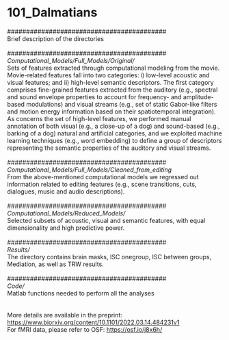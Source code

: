 # 101_Dalmatians

##########################################<br>
Brief description of the directories<br>
<br>
##########################################<br>
<i>Computational_Models/Full_Models/Original/</i><br>
Sets of features extracted through computational modeling from the movie. Movie-related features fall into two categories: 
i) low-level acoustic and visual features; and ii) high-level semantic descriptors. 
The first category comprises fine-grained features extracted from the auditory (e.g., spectral and sound envelope properties to account for frequency- and amplitude-based modulations) and visual streams (e.g., set of static Gabor-like filters and motion energy information based on their spatiotemporal integration). 
As concerns the set of high-level features, we performed manual annotation of both visual (e.g., a close-up of a dog) and sound-based (e.g., barking of a dog) natural and artificial categories, and we exploited machine learning techniques (e.g., word embedding) to define a group of descriptors representing the semantic properties of the auditory and visual streams. <br>
<br>
##########################################<br>
<i>Computational_Models/Full_Models/Cleaned_from_editing</i><br>
From the above-mentioned computational models we regressed out information related to editing features (e.g., scene transitions, cuts, dialogues, music and audio descriptions).<br>
<br>
##########################################<br>
<i>Computational_Models/Reduced_Models/</i><br>
Selected subsets of acoustic, visual and semantic features, with equal dimensionality and high predictive power.<br>
<br>
##########################################<br>
<i>Results/</i><br>
The directory contains brain masks, ISC onegroup, ISC between groups, Mediation, as well as TRW results.<br>
<br>
##########################################<br>
<i>Code/</i><br>
Matlab functions needed to perform all the analyses<br>
<br>
<br>
More details are available in the preprint: https://www.biorxiv.org/content/10.1101/2022.03.14.484231v1<br>
For fMRI data, please refer to OSF: https://osf.io/j8x6h/<br>

